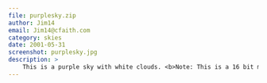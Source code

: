 ```yaml
---
file: purplesky.zip
author: Jim14
email: Jim14@cfaith.com
category: skies
date: 2001-05-31
screenshot: purplesky.jpg
description: >
    This is a purple sky with white clouds. <b>Note: This is a 16 bit mat</b>.
---
```

